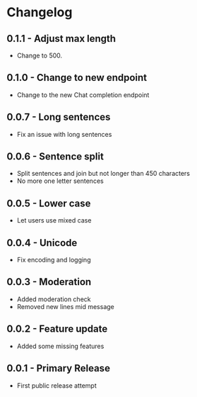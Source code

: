 # Changelog

## 0.1.1 - Adjust max length

* Change to 500.

## 0.1.0 - Change to new endpoint

* Change to the new Chat completion endpoint

## 0.0.7 - Long sentences

* Fix an issue with long sentences

## 0.0.6 - Sentence split

* Split sentences and join but not longer than 450 characters
* No more one letter sentences

## 0.0.5 - Lower case

* Let users use mixed case

## 0.0.4 - Unicode

* Fix encoding and logging

## 0.0.3 - Moderation

* Added moderation check
* Removed new lines mid message

## 0.0.2 - Feature update

* Added some missing features

## 0.0.1 - Primary Release

* First public release attempt
